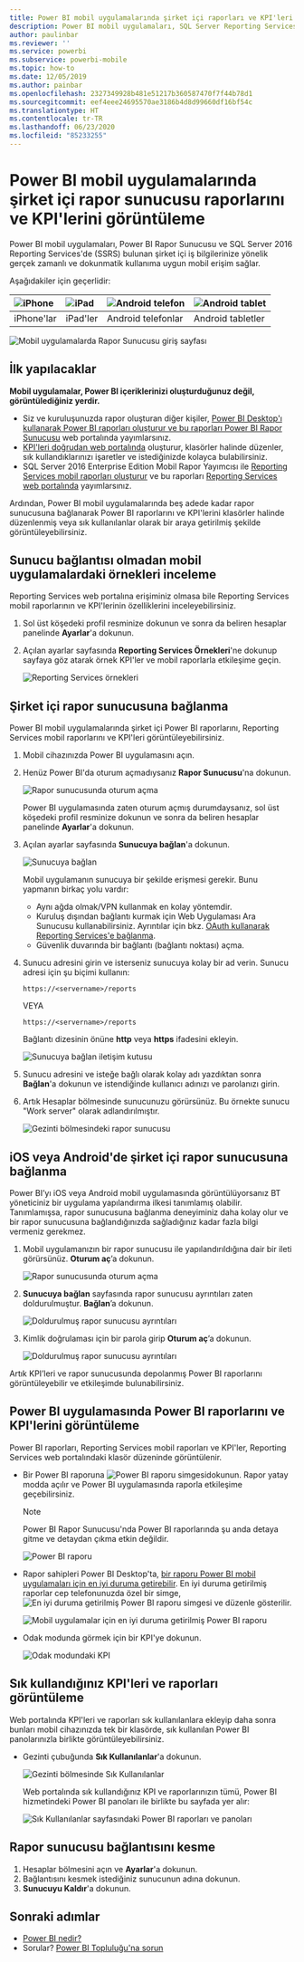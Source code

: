 ```yaml
---
title: Power BI mobil uygulamalarında şirket içi raporları ve KPI'leri görüntüleme
description: Power BI mobil uygulamaları, SQL Server Reporting Services ve Power BI Rapor Sunucusu'nda bulunan şirket içi iş bilgilerinize yönelik gerçek zamanlı ve dokunmatik kullanıma uygun mobil erişim sağlar.
author: paulinbar
ms.reviewer: ''
ms.service: powerbi
ms.subservice: powerbi-mobile
ms.topic: how-to
ms.date: 12/05/2019
ms.author: painbar
ms.openlocfilehash: 2327349928b481e51217b360587470f7f44b78d1
ms.sourcegitcommit: eef4eee24695570ae3186b4d8d99660df16bf54c
ms.translationtype: HT
ms.contentlocale: tr-TR
ms.lasthandoff: 06/23/2020
ms.locfileid: "85233255"
---
```

# <a name="view-on-premises-report-server-reports-and-kpis-in-the-power-bi-mobile-apps"></a>Power BI mobil uygulamalarında şirket içi rapor sunucusu raporlarını ve KPI'lerini görüntüleme

Power BI mobil uygulamaları, Power BI Rapor Sunucusu ve SQL Server 2016 Reporting Services'de (SSRS) bulunan şirket içi iş bilgilerinize yönelik gerçek zamanlı ve dokunmatik kullanıma uygun mobil erişim sağlar.

Aşağıdakiler için geçerlidir:

| ![iPhone](./media/mobile-app-ssrs-kpis-mobile-on-premises-reports/iphone-logo-50-px.png) | ![iPad](./media/mobile-app-ssrs-kpis-mobile-on-premises-reports/ipad-logo-50-px.png) | ![Android telefon](./media/mobile-app-ssrs-kpis-mobile-on-premises-reports/android-phone-logo-50-px.png) | ![Android tablet](./media/mobile-app-ssrs-kpis-mobile-on-premises-reports/android-tablet-logo-50-px.png) |
|:--- |:--- |:--- |:--- |
| iPhone'lar |iPad'ler |Android telefonlar |Android tabletler |


![Mobil uygulamalarda Rapor Sunucusu giriş sayfası](./media/mobile-app-ssrs-kpis-mobile-on-premises-reports/power-bi-ipad-pbi-report-server-home.png)

## <a name="first-things-first"></a>İlk yapılacaklar
**Mobil uygulamalar, Power BI içeriklerinizi oluşturduğunuz değil, görüntülediğiniz yerdir.**

* Siz ve kuruluşunuzda rapor oluşturan diğer kişiler, [Power BI Desktop'ı kullanarak Power BI raporları oluşturur ve bu raporları Power BI Rapor Sunucusu](../../report-server/quickstart-create-powerbi-report.md) web portalında yayımlarsınız. 
* [KPI'leri doğrudan web portalında](https://docs.microsoft.com/sql/reporting-services/working-with-kpis-in-reporting-services) oluşturur, klasörler halinde düzenler, sık kullandıklarınızı işaretler ve istediğinizde kolayca bulabilirsiniz. 
* SQL Server 2016 Enterprise Edition Mobil Rapor Yayımcısı ile [Reporting Services mobil raporları oluşturur](https://docs.microsoft.com/sql/reporting-services/mobile-reports/create-mobile-reports-with-sql-server-mobile-report-publisher) ve bu raporları [Reporting Services web portalında](https://docs.microsoft.com/sql/reporting-services/web-portal-ssrs-native-mode) yayımlarsınız.  

Ardından, Power BI mobil uygulamalarında beş adede kadar rapor sunucusuna bağlanarak Power BI raporlarını ve KPI'lerini klasörler halinde düzenlenmiş veya sık kullanılanlar olarak bir araya getirilmiş şekilde görüntüleyebilirsiniz. 

## <a name="explore-samples-in-the-mobile-apps-without-a-server-connection"></a>Sunucu bağlantısı olmadan mobil uygulamalardaki örnekleri inceleme
Reporting Services web portalına erişiminiz olmasa bile Reporting Services mobil raporlarının ve KPI'lerinin özelliklerini inceleyebilirsiniz. 

1. Sol üst köşedeki profil resminize dokunun ve sonra da beliren hesaplar panelinde **Ayarlar**'a dokunun.

2. Açılan ayarlar sayfasında **Reporting Services Örnekleri**'ne dokunup sayfaya göz atarak örnek KPI'ler ve mobil raporlarla etkileşime geçin.
   
   ![Reporting Services örnekleri](./media/mobile-app-ssrs-kpis-mobile-on-premises-reports/power-bi-iphone-ssrs-samples.png)

## <a name="connect-to-an-on-premises-report-server"></a>Şirket içi rapor sunucusuna bağlanma
Power BI mobil uygulamalarında şirket içi Power BI raporlarını, Reporting Services mobil raporlarını ve KPI'leri görüntüleyebilirsiniz. 

1. Mobil cihazınızda Power BI uygulamasını açın.
2. Henüz Power BI'da oturum açmadıysanız **Rapor Sunucusu**'na dokunun.
   
   ![Rapor sunucusunda oturum açma](./media/mobile-app-ssrs-kpis-mobile-on-premises-reports/power-bi-connect-to-rs-login.png)
   
   Power BI uygulamasında zaten oturum açmış durumdaysanız, sol üst köşedeki profil resminize dokunun ve sonra da beliren hesaplar panelinde **Ayarlar**'a dokunun.
3. Açılan ayarlar sayfasında **Sunucuya bağlan**'a dokunun.
   
    ![Sunucuya bağlan](./media/mobile-app-ssrs-kpis-mobile-on-premises-reports/power-bi-android-server-sign-in.png)

    Mobil uygulamanın sunucuya bir şekilde erişmesi gerekir. Bunu yapmanın birkaç yolu vardır:
     * Aynı ağda olmak/VPN kullanmak en kolay yöntemdir.
     * Kuruluş dışından bağlantı kurmak için Web Uygulaması Ara Sunucusu kullanabilirsiniz. Ayrıntılar için bkz. [OAuth kullanarak Reporting Services'e bağlanma](mobile-oauth-ssrs.md).
     * Güvenlik duvarında bir bağlantı (bağlantı noktası) açma.

4. Sunucu adresini girin ve isterseniz sunucuya kolay bir ad verin. Sunucu adresi için şu biçimi kullanın:
   
     `https://<servername>/reports`
   
     VEYA
   
     `https://<servername>/reports`
   
   Bağlantı dizesinin önüne **http** veya **https** ifadesini ekleyin.
   
    ![Sunucuya bağlan iletişim kutusu](./media/mobile-app-ssrs-kpis-mobile-on-premises-reports/power-bi-ios-connect-to-server-dialog.png)
5. Sunucu adresini ve isteğe bağlı olarak kolay adı yazdıktan sonra **Bağlan**'a dokunun ve istendiğinde kullanıcı adınızı ve parolanızı girin.
6. Artık Hesaplar bölmesinde sunucunuzu görürsünüz. Bu örnekte sunucu "Work server" olarak adlandırılmıştır.
   
   ![Gezinti bölmesindeki rapor sunucusu](./media/mobile-app-ssrs-kpis-mobile-on-premises-reports/power-bi-iphone-left-nav-report-server.png)

## <a name="connect-to-an-on-premises-report-server-in-ios-or-android"></a>iOS veya Android'de şirket içi rapor sunucusuna bağlanma

Power BI’yı iOS veya Android mobil uygulamasında görüntülüyorsanız BT yöneticiniz bir uygulama yapılandırma ilkesi tanımlamış olabilir. Tanımlamışsa, rapor sunucusuna bağlanma deneyiminiz daha kolay olur ve bir rapor sunucusuna bağlandığınızda sağladığınız kadar fazla bilgi vermeniz gerekmez. 

1. Mobil uygulamanızın bir rapor sunucusu ile yapılandırıldığına dair bir ileti görürsünüz. **Oturum aç**’a dokunun.

    ![Rapor sunucusunda oturum açma](./media/mobile-app-ssrs-kpis-mobile-on-premises-reports/power-bi-config-server-sign-in.png)

2.  **Sunucuya bağlan** sayfasında rapor sunucusu ayrıntıları zaten doldurulmuştur. **Bağlan**’a dokunun.

    ![Doldurulmuş rapor sunucusu ayrıntıları](./media/mobile-app-ssrs-kpis-mobile-on-premises-reports/power-bi-ios-remote-configure-connect-server.png)

3. Kimlik doğrulaması için bir parola girip **Oturum aç**’a dokunun. 

    ![Doldurulmuş rapor sunucusu ayrıntıları](./media/mobile-app-ssrs-kpis-mobile-on-premises-reports/power-bi-config-server-address.png)

Artık KPI’leri ve rapor sunucusunda depolanmış Power BI raporlarını görüntüleyebilir ve etkileşimde bulunabilirsiniz.

## <a name="view-power-bi-reports-and-kpis-in-the-power-bi-app"></a>Power BI uygulamasında Power BI raporlarını ve KPI'lerini görüntüleme
Power BI raporları, Reporting Services mobil raporları ve KPI'ler, Reporting Services web portalındaki klasör düzeninde görüntülenir. 

* Bir Power BI raporuna ![Power BI raporu simgesi](./media/mobile-app-ssrs-kpis-mobile-on-premises-reports/power-bi-rs-mobile-report-icon.png)dokunun. Rapor yatay modda açılır ve Power BI uygulamasında raporla etkileşime geçebilirsiniz.

    > [!NOTE]
  > Power BI Rapor Sunucusu'nda Power BI raporlarında şu anda detaya gitme ve detaydan çıkma etkin değildir.
  
    ![Power BI raporu](./media/mobile-app-ssrs-kpis-mobile-on-premises-reports/power-bi-iphone-report-server-report.png)
* Rapor sahipleri Power BI Desktop'ta, [bir raporu Power BI mobil uygulamaları için en iyi duruma getirebilir](../../create-reports/desktop-create-phone-report.md). En iyi duruma getirilmiş raporlar cep telefonunuzda özel bir simge, ![En iyi duruma getirilmiş Power BI raporu simgesi](./media/mobile-app-ssrs-kpis-mobile-on-premises-reports/power-bi-rs-mobile-optimized-icon.png) ve düzenle gösterilir.
  
    ![Mobil uygulamalar için en iyi duruma getirilmiş Power BI raporu](./media/mobile-app-ssrs-kpis-mobile-on-premises-reports/power-bi-rs-mobile-optimized-report.png)
* Odak modunda görmek için bir KPI'ye dokunun.
  
    ![Odak modundaki KPI](./media/mobile-app-ssrs-kpis-mobile-on-premises-reports/pbi_ipad_ssmrp_tile.png)

## <a name="view-your-favorite-kpis-and-reports"></a>Sık kullandığınız KPI'leri ve raporları görüntüleme
Web portalında KPI'leri ve raporları sık kullanılanlara ekleyip daha sonra bunları mobil cihazınızda tek bir klasörde, sık kullanılan Power BI panolarınızla birlikte görüntüleyebilirsiniz.

* Gezinti çubuğunda **Sık Kullanılanlar**'a dokunun.
  
   ![Gezinti bölmesinde Sık Kullanılanlar](./media/mobile-app-ssrs-kpis-mobile-on-premises-reports/power-bi-ipad-faves-pbi-report-server-update.png)
  
   Web portalında sık kullandığınız KPI ve raporlarınızın tümü, Power BI hizmetindeki Power BI panoları ile birlikte bu sayfada yer alır:
  
   ![Sık Kullanılanlar sayfasındaki Power BI raporları ve panoları](./media/mobile-app-ssrs-kpis-mobile-on-premises-reports/power-bi-ipad-favorites.png)

## <a name="remove-a-connection-to-a-report-server"></a>Rapor sunucusu bağlantısını kesme
1. Hesaplar bölmesini açın ve **Ayarlar**'a dokunun.
2. Bağlantısını kesmek istediğiniz sunucunun adına dokunun.
3. **Sunucuyu Kaldır**'a dokunun.

## <a name="next-steps"></a>Sonraki adımlar
* [Power BI nedir?](../../fundamentals/power-bi-overview.md)  
* Sorular? [Power BI Topluluğu'na sorun](https://community.powerbi.com/)
